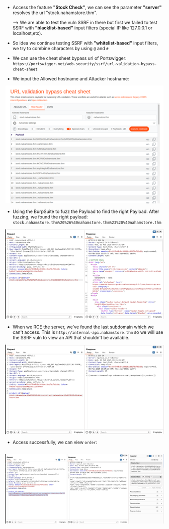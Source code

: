 + Access the feature **"Stock Check"**, we can see the parameter **"server"** resolves the url "stock.nahamstore.thm". 
	
	--> We are able to test the vuln SSRF in there but first we failed to test SSRF with **"blacklist-based"** input filters (special IP like 127.0.0.1 or localhost,etc).
	 
+ So idea we continue testing SSRF with **"whitelist-based"** input filters, we try to combine characters by using `@` and `#` 
+ We can use the cheat sheet bypass url of Portswigger: `https://portswigger.net/web-security/ssrf/url-validation-bypass-cheat-sheet`
+ We input the Allowed hostname and Attacker hostname:

![](<Images/Pasted image 20250205160657.png>)

+ Using the BurpSuite to fuzz the Payload to find the right Payload. After fuzzing, we found the right payload: `stock.nahamstore.thm%20%26%40nahamstore.thm%23%20%40nahamstore.thm`

![](<Images/Pasted image 20250205160746.png>)

+ When we RCE the server, we've found the last subdomain which we can't access. This is `http://internal-api.nahamstore.thm` so we will use the SSRF vuln to view an API that shouldn't be available.

![](<Images/Pasted image 20250205161552.png>)

+ Access successfully, we can view `order`:

![](<Images/Pasted image 20250205161851.png>)
------------------------------------------------------------------
